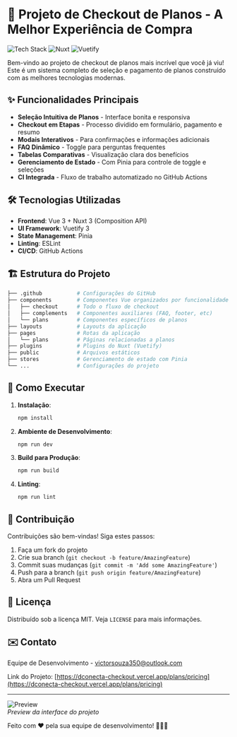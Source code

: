 # 🚀 Projeto de Checkout de Planos - A Melhor Experiência de Compra

![Tech Stack](https://img.shields.io/badge/Vue.js-4FC08D?style=for-the-badge&logo=vuedotjs&logoColor=white)
![Nuxt](https://img.shields.io/badge/Nuxt-002E3B?style=for-the-badge&logo=nuxtdotjs&logoColor=white)
![Vuetify](https://img.shields.io/badge/Vuetify-1867C0?style=for-the-badge&logo=vuetify&logoColor=white)

Bem-vindo ao projeto de checkout de planos mais incrível que você já viu! Este é um sistema completo de seleção e pagamento de planos construído com as melhores tecnologias modernas.

## ✨ Funcionalidades Principais

- **Seleção Intuitiva de Planos** - Interface bonita e responsiva
- **Checkout em Etapas** - Processo dividido em formulário, pagamento e resumo
- **Modais Interativos** - Para confirmações e informações adicionais
- **FAQ Dinâmico** - Toggle para perguntas frequentes
- **Tabelas Comparativas** - Visualização clara dos benefícios
- **Gerenciamento de Estado** - Com Pinia para controle de toggle e seleções
- **CI Integrada** - Fluxo de trabalho automatizado no GitHub Actions

## 🛠️ Tecnologias Utilizadas

- **Frontend**: Vue 3 + Nuxt 3 (Composition API)
- **UI Framework**: Vuetify 3
- **State Management**: Pinia
- **Linting**: ESLint
- **CI/CD**: GitHub Actions

## 🏗️ Estrutura do Projeto

```bash
├── .github           # Configurações do GitHub
├── components        # Componentes Vue organizados por funcionalidade
│   ├── checkout      # Todo o fluxo de checkout
│   ├── complements   # Componentes auxiliares (FAQ, footer, etc)
│   └── plans         # Componentes específicos de planos
├── layouts           # Layouts da aplicação
├── pages             # Rotas da aplicação
│   └── plans         # Páginas relacionadas a planos
├── plugins           # Plugins do Nuxt (Vuetify)
├── public            # Arquivos estáticos
├── stores            # Gerenciamento de estado com Pinia
└── ...               # Configurações do projeto
```

## 🚀 Como Executar

1. **Instalação**:

   ```bash
   npm install
   ```

2. **Ambiente de Desenvolvimento**:

   ```bash
   npm run dev
   ```

3. **Build para Produção**:

   ```bash
   npm run build
   ```

4. **Linting**:
   ```bash
   npm run lint
   ```

## 🤝 Contribuição

Contribuições são bem-vindas! Siga estes passos:

1. Faça um fork do projeto
2. Crie sua branch (`git checkout -b feature/AmazingFeature`)
3. Commit suas mudanças (`git commit -m 'Add some AmazingFeature'`)
4. Push para a branch (`git push origin feature/AmazingFeature`)
5. Abra um Pull Request

## 📄 Licença

Distribuído sob a licença MIT. Veja `LICENSE` para mais informações.

## ✉️ Contato

Equipe de Desenvolvimento - [victorsouza350@outlook.com](mailto:victorsouza350@outlook.com)

Link do Projeto: [https://dconecta-checkout.vercel.app/plans/pricing](https://dconecta-checkout.vercel.app/plans/pricing)

---

![Preview](https://via.placeholder.com/800x400?text=Awesome+Project+Preview)  
_Preview da interface do projeto_

Feito com ❤️ pela sua equipe de desenvolvimento! 🚀🚀🚀
